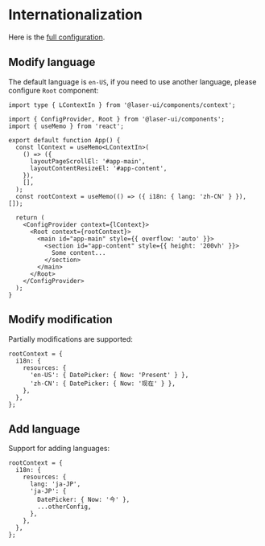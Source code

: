 # Internationalization

Here is the [full configuration](https://github.com/laser-ui/laser-ui/blob/main/libs/components/src/resources.json).

## Modify language

The default language is `en-US`, if you need to use another language, please configure `Root` component:

```tsx
import type { LContextIn } from '@laser-ui/components/context';

import { ConfigProvider, Root } from '@laser-ui/components';
import { useMemo } from 'react';

export default function App() {
  const lContext = useMemo<LContextIn>(
    () => ({
      layoutPageScrollEl: '#app-main',
      layoutContentResizeEl: '#app-content',
    }),
    [],
  );
  const rootContext = useMemo(() => ({ i18n: { lang: 'zh-CN' } }), []);

  return (
    <ConfigProvider context={lContext}>
      <Root context={rootContext}>
        <main id="app-main" style={{ overflow: 'auto' }}>
          <section id="app-content" style={{ height: '200vh' }}>
            Some content...
          </section>
        </main>
      </Root>
    </ConfigProvider>
  );
}
```

## Modify modification

Partially modifications are supported:

```tsx
rootContext = {
  i18n: {
    resources: {
      'en-US': { DatePicker: { Now: 'Present' } },
      'zh-CN': { DatePicker: { Now: '现在' } },
    },
  },
};
```

## Add language

Support for adding languages:

```tsx
rootContext = {
  i18n: {
    resources: {
      lang: 'ja-JP',
      'ja-JP': {
        DatePicker: { Now: '今' },
        ...otherConfig,
      },
    },
  },
};
```
